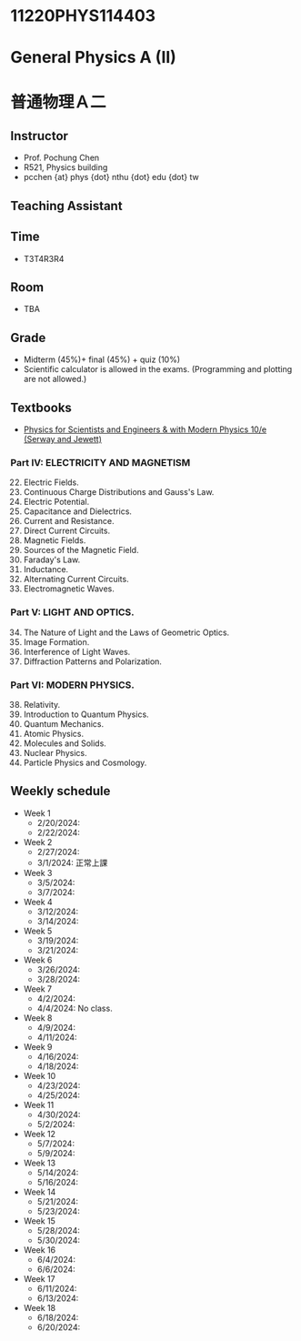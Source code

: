 # 11220PHYS114403
# General Physics A (II)
# 普通物理Ａ二

## Instructor
* Prof. Pochung Chen
* R521, Physics building
* pcchen {at} phys {dot} nthu {dot} edu {dot} tw

## Teaching Assistant

## Time
* T3T4R3R4

## Room
* TBA

## Grade
* Midterm (45%)+ final (45%) + quiz (10%)
* Scientific calculator is allowed in the exams. (Programming and plotting are not allowed.)

## Textbooks
* [Physics for Scientists and Engineers & with Modern Physics 10/e (Serway and Jewett)](https://www.tsanghai.com.tw/book_detail.php?c=264&no=3826#p=1)

### Part IV: ELECTRICITY AND MAGNETISM
22. Electric Fields.
23. Continuous Charge Distributions and Gauss's Law.
24. Electric Potential.
25. Capacitance and Dielectrics.
26. Current and Resistance.
27. Direct Current Circuits.
28. Magnetic Fields.
29. Sources of the Magnetic Field.
30. Faraday's Law.
31. Inductance.
32. Alternating Current Circuits.
33. Electromagnetic Waves.
### Part V: LIGHT AND OPTICS.
34. The Nature of Light and the Laws of Geometric Optics.
35. Image Formation.
36. Interference of Light Waves.
37. Diffraction Patterns and Polarization.
### Part VI: MODERN PHYSICS.
38. Relativity.
39. Introduction to Quantum Physics.
40. Quantum Mechanics.
41. Atomic Physics.
42. Molecules and Solids.
43. Nuclear Physics.
44. Particle Physics and Cosmology.

## Weekly schedule
* Week 1
  * 2/20/2024:
  * 2/22/2024:
* Week 2
  * 2/27/2024:
  * 3/1/2024: 正常上課
* Week 3
  * 3/5/2024:
  * 3/7/2024:
* Week 4
  * 3/12/2024:
  * 3/14/2024:
* Week 5
  * 3/19/2024:
  * 3/21/2024:
* Week 6
  * 3/26/2024:
  * 3/28/2024:
* Week 7
  * 4/2/2024:
  * 4/4/2024: No class.
* Week 8
  * 4/9/2024:
  * 4/11/2024:
* Week 9
  * 4/16/2024:
  * 4/18/2024:
* Week 10
  * 4/23/2024:
  * 4/25/2024:
* Week 11
  * 4/30/2024:
  * 5/2/2024:
* Week 12
  * 5/7/2024:
  * 5/9/2024:
* Week 13
  * 5/14/2024:
  * 5/16/2024:
* Week 14
  * 5/21/2024:
  * 5/23/2024:
* Week 15
  * 5/28/2024:
  * 5/30/2024:
* Week 16
  * 6/4/2024:
  * 6/6/2024:
* Week 17
  * 6/11/2024:
  * 6/13/2024:
* Week 18
  * 6/18/2024:
  * 6/20/2024:
